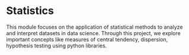 # Statistics
This module focuses on the application of statistical methods to analyze and interpret datasets in data science. Through this project, we explore important concepts like measures of central tendency, dispersion, hypothesis testing using python libraries.
